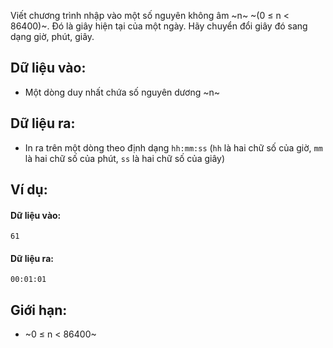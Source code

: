 Viết chương trình nhập vào một số nguyên không âm ~n~ ~(0 ≤ n < 86400)~. Đó là giây hiện tại của một ngày. Hãy chuyển đổi giây đó sang dạng giờ, phút, giây.

## Dữ liệu vào:
- Một dòng duy nhất chứa số nguyên dương ~n~

## Dữ liệu ra:
- In ra trên một dòng theo định dạng `hh:mm:ss` (`hh` là hai chữ số của giờ, `mm` là hai chữ số của phút, `ss` là hai chữ số của giây)

## Ví dụ:
#### Dữ liệu vào:
```
61
```

#### Dữ liệu ra:
```
00:01:01
```

## Giới hạn:
- ~0 ≤ n < 86400~